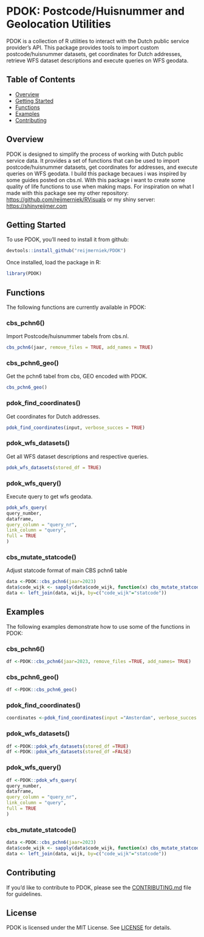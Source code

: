 
# PDOK: Postcode/Huisnummer and Geolocation Utilities

PDOK is a collection of R utilities to interact with the Dutch public
service provider’s API. This package provides tools to import custom
postcode/huisnummer datasets, get coordinates for Dutch addresses,
retrieve WFS dataset descriptions and execute queries on WFS geodata.

## Table of Contents

- [Overview](#overview)
- [Getting Started](#getting-started)
- [Functions](#functions)
- [Examples](#examples)
- [Contributing](#contributing)

## Overview

PDOK is designed to simplify the process of working with Dutch public
service data. It provides a set of functions that can be used to import
postcode/huisnummer datasets, get coordinates for addresses, and execute
queries on WFS geodata. I build this package becaues i was inspired by
some guides posted on cbs.nl. With this package i want to create some
quality of life functions to use when making maps. For inspiration on
what I made with this package see my other repository:
<https://github.com/reijmerniek/RVisuals> or my shiny server:
<https://shinyreijmer.com>

## Getting Started

To use PDOK, you’ll need to install it from github:

``` r
devtools::install_github("reijmerniek/PDOK")
```

Once installed, load the package in R:

``` r
library(PDOK)
```

## Functions

The following functions are currently available in PDOK:

### cbs_pchn6()

Import Postcode/huisnummer tabels from cbs.nl.

``` r
cbs_pchn6(jaar, remove_files = TRUE, add_names = TRUE)
```

### cbs_pchn6_geo()

Get the pchn6 tabel from cbs, GEO encoded with PDOK.

``` r
cbs_pchn6_geo()
```

### pdok_find_coordinates()

Get coordinates for Dutch addresses.

``` r
pdok_find_coordinates(input, verbose_succes = TRUE)
```

### pdok_wfs_datasets()

Get all WFS dataset descriptions and respective queries.

``` r
pdok_wfs_datasets(stored_df = TRUE)
```

### pdok_wfs_query()

Execute query to get wfs geodata.

``` r
pdok_wfs_query(
query_number,
dataframe,
query_column = "query_nr",
link_column = "query",
full = TRUE
)
```

### cbs_mutate_statcode()

Adjust statcode format of main CBS pchn6 table

``` r
data <-PDOK::cbs_pchn6(jaar=2023)
data$code_wijk <- sapply(data$code_wijk, function(x) cbs_mutate_statcode(x, "WK"))
data <- left_join(data, wijk, by=c("code_wijk"="statcode"))
```

## Examples

The following examples demonstrate how to use some of the functions in
PDOK:

### cbs_pchn6()

``` r
df <-PDOK::cbs_pchn6(jaar=2023, remove_files =TRUE, add_names= TRUE)
```

### cbs_pchn6_geo()

``` r
df <-PDOK::cbs_pchn6_geo()
```

### pdok_find_coordinates()

``` r
coordinates <-pdok_find_coordinates(input ="Amsterdam", verbose_succes = TRUE)
```

### pdok_wfs_datasets()

``` r
df <-PDOK::pdok_wfs_datasets(stored_df =TRUE)
df <-PDOK::pdok_wfs_datasets(stored_df =FALSE)
```

### pdok_wfs_query()

``` r
df <-PDOK::pdok_wfs_query(
query_number,
dataframe,
query_column = "query_nr",
link_column = "query",
full = TRUE
)
```

### cbs_mutate_statcode()

``` r
data <-PDOK::cbs_pchn6(jaar=2023)
data$code_wijk <- sapply(data$code_wijk, function(x) cbs_mutate_statcode(x, "WK"))
data <- left_join(data, wijk, by=c("code_wijk"="statcode"))
```

## Contributing

If you’d like to contribute to PDOK, please see the
[CONTRIBUTING.md](CONTRIBUTING.md) file for guidelines.

## License

PDOK is licensed under the MIT License. See [LICENSE](LICENSE) for
details.
